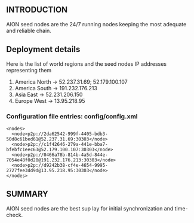 ## INTRODUCTION
AION seed nodes are the 24/7 running nodes keeping the most adequate and reliable chain.

## Deployment details
Here is the list of world regions and the seed nodes IP addresses representing them

1. America North -> 52.237.31.69; 52.179.100.107
2. America South -> 191.232.176.213
3. Asia East -> 52.231.206.150
4. Europe West -> 13.95.218.95

### Configuration file entries: config/config.xml
```
<nodes>
  <node>p2p://2da62542-999f-4405-bdb3-50d8c61bed61@52.237.31.69:30303</node>
  <node>p2p://c1f42646-279a-441e-bba7-bfebfc1eec63@52.179.100.107:30303</node>
  <node>p2p://0466a78b-814b-4a5d-844e-7054e48f0d28@191.232.176.213:30303</node>
  <node>p2p://d9242b38-cf4e-4654-9995-2727fee3dd9d@13.95.218.95:30303</node>
</nodes>
```

## SUMMARY
AION seed nodes are the best sup lay for initial synchronization and time-check. 